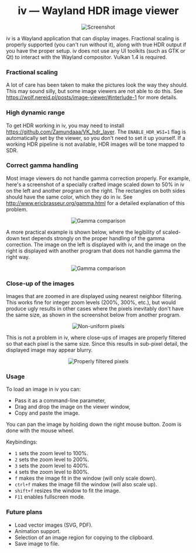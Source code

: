 <div align="center">

# iv — Wayland HDR image viewer

![Screenshot](screenshots/iv1.png)

</div>

iv is a Wayland application that can display images. Fractional scaling is properly supported (you can't run without it), along with true HDR output if you have the proper setup. iv does not use any UI toolkits (such as GTK or Qt) to interact with the Wayland compositor. Vulkan 1.4 is required.

### Fractional scaling

A lot of care has been taken to make the pictures look the way they should. This may sound silly, but some image viewers are not able to do this. See <https://wolf.nereid.pl/posts/image-viewer/#interlude-1> for more details.

### High dynamic range

To get HDR working in iv, you may need to install <https://github.com/Zamundaaa/VK_hdr_layer>. The `ENABLE_HDR_WSI=1` flag is automatically set by the viewer, so you don't need to set it up yourself. If a working HDR pipeline is not available, HDR images will be tone mapped to SDR.

### Correct gamma handling

Most image viewers do not handle gamma correction properly. For example, here's a screenshot of a specially crafted image scaled down to 50% in iv on the left and another program on the right. The rectangles on both sides should have the same color, which they do in iv. See <http://www.ericbrasseur.org/gamma.html> for a detailed explanation of this problem.

<div align="center">

![Gamma comparison](screenshots/gamma2.png)

</div>

A more practical example is shown below, where the legibility of scaled-down text depends strongly on the proper handling of the gamma correction. The image on the left is displayed with iv, and the image on the right is displayed with another program that does not handle gamma the right way.

<div align="center">

![Gamma comparison](screenshots/gamma1.png)

</div>

### Close-up of the images

Images that are zoomed in are displayed using nearest neighbor filtering. This works fine for integer zoom levels (200%, 300%, etc.), but would produce ugly results in other cases where the pixels inevitably don't have the same size, as shown in the screenshot below from another program.

<div align="center">

![Non-uniform pixels](screenshots/nearest1.png)

</div>

This is not a problem in iv, where close-ups of images are properly filtered so that each pixel is the same size. Since this results in sub-pixel detail, the displayed image may appear blurry.

<div align="center">

![Properly filtered pixels](screenshots/nearest2.png)

</div>

### Usage

To load an image in iv you can:
 - Pass it as a command-line parameter,
 - Drag and drop the image on the viewer window,
 - Copy and paste the image.

You can pan the image by holding down the right mouse button. Zoom is done with the mouse wheel.

Keybindings:
 - `1` sets the zoom level to 100%.
 - `2` sets the zoom level to 200%.
 - `3` sets the zoom level to 400%.
 - `4` sets the zoom level to 800%.
 - `f` makes the image fit in the window (will only scale down).
 - `ctrl+f` makes the image fill the window (will also scale up).
 - `shift+f` resizes the window to fit the image.
 - `F11` enables fullscreen mode.

### Future plans

- Load vector images (SVG, PDF).
- Animation support.
- Selection of an image region for copying to the clipboard.
- Save image to file.
